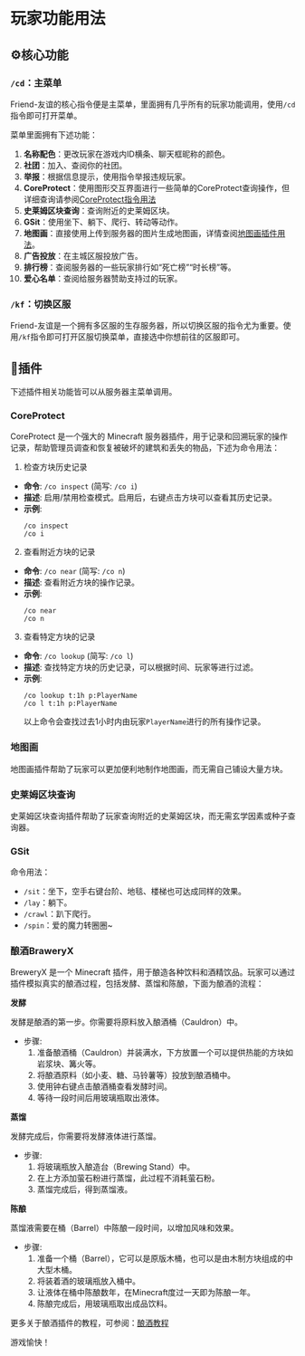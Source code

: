 # 玩家功能用法

## ⚙️核心功能

### `/cd`：主菜单

Friend-友谊的核心指令便是主菜单，里面拥有几乎所有的玩家功能调用，使用`/cd`指令即可打开菜单。

菜单里面拥有下述功能：

1. **名称配色**：更改玩家在游戏内ID横条、聊天框昵称的颜色。
2. **社团**：加入、查阅你的社团。
3. **举报**：根据信息提示，使用指令举报违规玩家。
4. **CoreProtect**：使用图形交互界面进行一些简单的CoreProtect查询操作，但详细查询请参阅[CoreProtect指令用法](#coreprotect)
5. **史莱姆区块查询**：查询附近的史莱姆区块。
6. **GSit**：使用坐下、躺下、爬行、转动等动作。
7. **地图画**：直接使用上传到服务器的图片生成地图画，详情查阅[地图画插件用法](#地图画)。
8. **广告投放**：在主城区服投放广告。
9. **排行榜**：查阅服务器的一些玩家排行如“死亡榜”“时长榜”等。
10. **爱心名单**：查阅给服务器赞助支持过的玩家。

### `/kf`：切换区服

Friend-友谊是一个拥有多区服的生存服务器，所以切换区服的指令尤为重要。使用`/kf`指令即可打开区服切换菜单，直接选中你想前往的区服即可。

## 💽插件

下述插件相关功能皆可以从服务器主菜单调用。

### CoreProtect

CoreProtect 是一个强大的 Minecraft 服务器插件，用于记录和回溯玩家的操作记录，帮助管理员调查和恢复被破坏的建筑和丢失的物品，下述为命令用法：

1. 检查方块历史记录

- **命令**: `/co inspect` (简写: `/co i`)
- **描述**: 启用/禁用检查模式。启用后，右键点击方块可以查看其历史记录。
- **示例**: 
    ```Minecraft
    /co inspect
    /co i
    ```

2. 查看附近方块的记录

- **命令**: `/co near` (简写: `/co n`)
- **描述**: 查看附近方块的操作记录。
- **示例**:
    ```Minecraft
    /co near
    /co n
    ```

3. 查看特定方块的记录

- **命令**: `/co lookup` (简写: `/co l`)
- **描述**: 查找特定方块的历史记录，可以根据时间、玩家等进行过滤。
- **示例**:
    ```Minecraft
    /co lookup t:1h p:PlayerName
    /co l t:1h p:PlayerName
    ```
    以上命令会查找过去1小时内由玩家`PlayerName`进行的所有操作记录。

### 地图画

地图画插件帮助了玩家可以更加便利地制作地图画，而无需自己铺设大量方块。

### 史莱姆区块查询

史莱姆区块查询插件帮助了玩家查询附近的史莱姆区块，而无需玄学因素或种子查询器。

### GSit

命令用法：

- `/sit`：坐下，空手右键台阶、地毯、楼梯也可达成同样的效果。
- `/lay`：躺下。
- `/crawl`：趴下爬行。
- `/spin`：爱的魔力转圈圈~

### 酿酒BraweryX


BreweryX 是一个 Minecraft 插件，用于酿造各种饮料和酒精饮品。玩家可以通过插件模拟真实的酿酒过程，包括发酵、蒸馏和陈酿，下面为酿酒的流程：

**发酵**

发酵是酿酒的第一步。你需要将原料放入酿酒桶（Cauldron）中。

- 步骤:
  1. 准备酿酒桶（Cauldron）并装满水，下方放置一个可以提供热能的方块如岩浆块、篝火等。
  2. 将酿酒原料（如小麦、糖、马铃薯等）投放到酿酒桶中。
  3. 使用钟右键点击酿酒桶查看发酵时间。
  4. 等待一段时间后用玻璃瓶取出液体。

**蒸馏**

发酵完成后，你需要将发酵液体进行蒸馏。

- 步骤:
  1. 将玻璃瓶放入酿造台（Brewing Stand）中。
  2. 在上方添加萤石粉进行蒸馏，此过程不消耗萤石粉。
  3. 蒸馏完成后，得到蒸馏液。

**陈酿**

蒸馏液需要在桶（Barrel）中陈酿一段时间，以增加风味和效果。

- 步骤:
  1. 准备一个桶（Barrel），它可以是原版木桶，也可以是由木制方块组成的中大型木桶。
  2. 将装着酒的玻璃瓶放入桶中。
  3. 让液体在桶中陈酿数年，在Minecraft度过一天即为陈酿一年。
  4. 陈酿完成后，用玻璃瓶取出成品饮料。

更多关于酿酒插件的教程，可参阅：[酿酒教程](https://simmc.fandom.com/zh/wiki/%E6%95%99%E7%A8%8B%EF%BC%9A%E9%85%BF%E9%85%92)

游戏愉快！